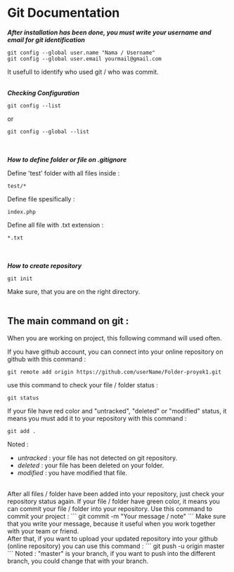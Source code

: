 # Git Documentation

***After installation has been done, you must write your username and email for git identification***    
```
git config --global user.name "Nama / Username"  
git config --global user.email yourmail@gmail.com
```  

It usefull to identify who used git / who was commit.   <br><br>

  
***Checking Configuration***
``` 
git config --list   
```      
or
```
git config --global --list
```
<br><br>
***How to define folder or file on .gitignore***  

Define 'test' folder with all files inside :

```
test/*
```

Define file spesifically :  

```
index.php  
```

Define all file with .txt extension :  

```
*.txt
```
<br><br>
***How to create repository***
```
git init
```
Make sure, that you are on the right directory.
<br><br>

## The main command on git :
When you are working on project, this following command will used often. 

If you have github account, you can connect into your online repository on github with this command :
```
git remote add origin https://github.com/userName/Folder-proyek1.git
```

use this command to check your file / folder status :
```
git status
```  
If your file have red color and "untracked", "deleted" or "modified" status, it means you must add it to your repository with this command :
```
git add .
```
Noted : 
- *untracked* : your file has not detected on git repository.
- *deleted* : your file has been deleted on your folder.
- *modified* : you have modified that file.  
<br>
After all files / folder have been added into your repository, just check your repository status again. If your file / folder have green color, it means you can commit your file / folder into your repository. Use this command to commit your project :  
```
git commit -m "Your message / note"
```
Make sure that you write your message, because it useful when you work together with your team or friend.    
<br>
After that, if you want to upload your updated repository into your github (online repository) you can use this command :  
```
git push -u origin master
```
Noted : "master" is your branch, if you want to push into the different branch, you could change that with your branch.  


